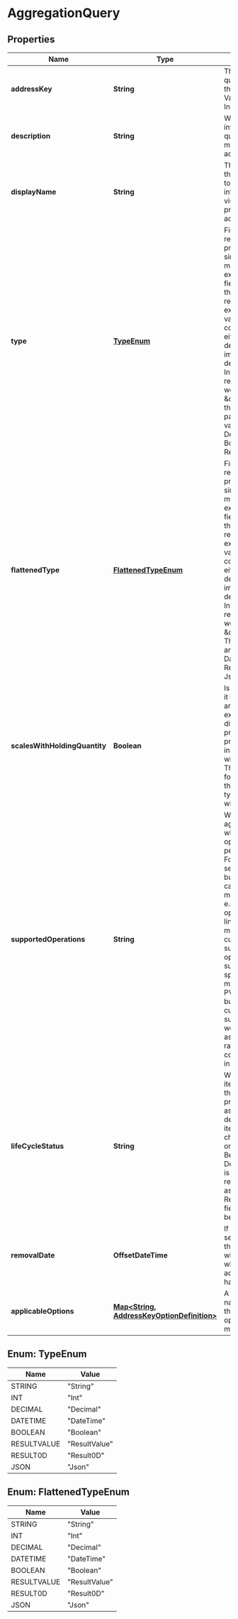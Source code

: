 

# AggregationQuery


## Properties

Name | Type | Description | Notes
------------ | ------------- | ------------- | -------------
**addressKey** | **String** | The address that is the query to be made into the system. e.g. a Valuation/PV or Instrument/MaturityDate | 
**description** | **String** | What does the information that is being queried by the address mean. What is the address for. | 
**displayName** | **String** | The suggested name that the user would wish to put on to the returned information for visualisation in preference to the address. | 
**type** | [**TypeEnum**](#TypeEnum) | Financially meaningful results can be presented as either simple flat types or more complex expanded types. This field gives the type of the more complex representation.  For example, the present value (PV) of a holding could be represented either as a simple decimal (with currency implied) or as a decimal-currency pair. In this example, the type returned in this field would be \&quot;Result0D\&quot;, the decimal-currency pair. The available values are: String, Int, Decimal, DateTime, Boolean, ResultValue, Result0D, Json | 
**flattenedType** | [**FlattenedTypeEnum**](#FlattenedTypeEnum) | Financially meaningful results can be presented as either simple flat types or more complex expanded types. This field gives the type of the simpler representation.  For example, the present value (PV) of a holding could be represented either as a simple decimal (with currency implied) or as a decimal-currency pair. In this example, the type returned in this field would be \&quot;Decimal\&quot;. The available values are: String, Int, Decimal, DateTime, Boolean, ResultValue, Result0D, Json | 
**scalesWithHoldingQuantity** | **Boolean** | Is the data scaled when it is for, e.g. a holding in an instrument. A key example would be the difference between price and PV. The present value of an instrument would scale with the quantity held. The price would be that for a hypothetical unit of that instrument, typically associated with the contract size. | 
**supportedOperations** | **String** | When performing an aggregation operation, what column type operations can be performed on the data. For example, it makes sense to sum decimals but not strings. Either can be counted. With more complex types, e.g. ResultValues, operations may be linked to a semantic meaning such as the currency of the result. In such cases the operations may be supported but context specific. For example, it makes sense to sum PVs in a single currency but not when the currency is different. In such cases, an error would result (it being assumed that no fx rates for currency conversion were implicit in the context). | 
**lifeCycleStatus** | **String** | Within an API where an item can be accessed through an address or property, there is an associated status that determines whether the item is stable or likely to change. This status is one of [Experimental, Beta, EAP, Prod,  Deprecated]. If the item is deprecated it will be removed on or after the associated DateTime RemovalDate field. That field will not otherwise be set. | 
**removalDate** | **OffsetDateTime** | If the life cycle status is set to deprecated then this will be populated with the date on or after which removal of the address query will happen |  [optional]
**applicableOptions** | [**Map&lt;String, AddressKeyOptionDefinition&gt;**](AddressKeyOptionDefinition.md) | A mapping from option names to the definition that the corresponding option value must match. |  [optional]



## Enum: TypeEnum

Name | Value
---- | -----
STRING | &quot;String&quot;
INT | &quot;Int&quot;
DECIMAL | &quot;Decimal&quot;
DATETIME | &quot;DateTime&quot;
BOOLEAN | &quot;Boolean&quot;
RESULTVALUE | &quot;ResultValue&quot;
RESULT0D | &quot;Result0D&quot;
JSON | &quot;Json&quot;



## Enum: FlattenedTypeEnum

Name | Value
---- | -----
STRING | &quot;String&quot;
INT | &quot;Int&quot;
DECIMAL | &quot;Decimal&quot;
DATETIME | &quot;DateTime&quot;
BOOLEAN | &quot;Boolean&quot;
RESULTVALUE | &quot;ResultValue&quot;
RESULT0D | &quot;Result0D&quot;
JSON | &quot;Json&quot;



